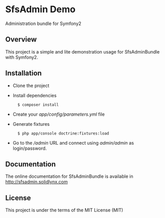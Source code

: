 # SfsAdmin Demo

Administration bundle for Symfony2

## Overview

This project is a simple and lite demonstration usage for SfsAdminBundle with Symfony2.

## Installation

- Clone the project
- Install dependencies

		$ composer install

- Create your *app/config/parameters.yml* file
- Generate fixtures

		$ php app/console doctrine:fixtures:load

- Go to the */admin* URL and connect using *admin/admin* as login/password.

## Documentation

The online documentation for SfsAdminBundle is available in http://sfsadmin.solidlynx.com

## License
This project is under the terms of the MIT License (MIT)
